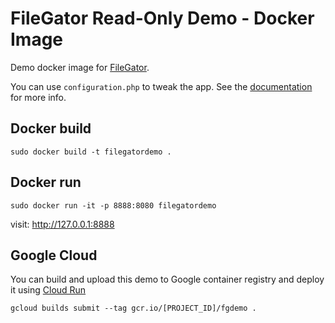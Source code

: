 # FileGator Read-Only Demo - Docker Image

Demo docker image for [FileGator](https://filegator.io).

You can use `configuration.php` to tweak the app. See the [documentation](https://docs.filegator.io) for more info.

## Docker build
`sudo docker build -t filegatordemo .`

## Docker run
`sudo docker run -it -p 8888:8080 filegatordemo`

visit: http://127.0.0.1:8888

## Google Cloud
You can build and upload this demo to Google container registry and deploy it using [Cloud Run](https://cloud.google.com/run/)

`gcloud builds submit --tag gcr.io/[PROJECT_ID]/fgdemo .`



